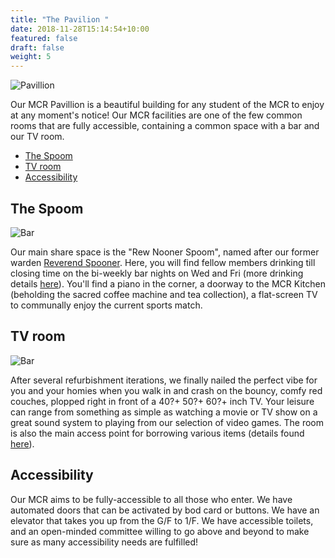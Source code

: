 ```yaml
---
title: "The Pavilion "
date: 2018-11-28T15:14:54+10:00
featured: false
draft: false
weight: 5
---
```


![Pavillion](/images/nc/pavillion.jpeg)

Our MCR Pavillion is a beautiful building for any student of the MCR to enjoy at any moment's notice! Our MCR facilities are one of the few common rooms that are fully accessible, containing a common space with a bar and our TV room. 

- [The Spoom](#the-spoom)
- [TV room](#tv-room)
- [Accessibility](#accessibility)

## The Spoom

![Bar](/images/nc/soiree.jpg)

Our main share space is the "Rew Nooner Spoom", named after our former warden [Reverend Spooner](https://en.wikipedia.org/wiki/William_Archibald_Spooner). 
Here, you will find fellow members drinking till closing time on the bi-weekly bar nights on Wed and Fri (more drinking details [here](/services/bar/)).
You'll find a piano in the corner, a doorway to the MCR Kitchen (beholding the sacred coffee machine and tea collection), a flat-screen TV to communally enjoy the current sports match. 

## TV room

![Bar](/images/nc/tv-room.jpg)

After several refurbishment iterations, we finally nailed the perfect vibe for you and your homies when you walk in and crash on the bouncy, comfy red couches, plopped right in front of a 40?+ 50?+ 60?+ inch TV. Your leisure can range from something as simple as watching a movie or TV show on a great sound system to playing from our selection of video games. 
The room is also the main access point for borrowing various items (details found [here](/services/borrowing/)).


## Accessibility

Our MCR aims to be fully-accessible to all those who enter. We have automated doors that can be activated by bod card or buttons. We have an elevator that takes you up from the G/F to 1/F. We have accessible toilets, and an open-minded committee willing to go above and beyond to make sure as many accessibility needs are fulfilled!


